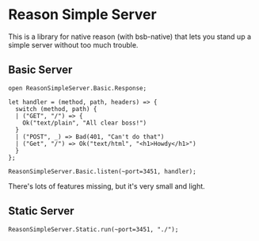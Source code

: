 # Reason Simple Server

This is a library for native reason (with bsb-native) that lets you stand up a simple server without too much trouble.

## Basic Server

```
open ReasonSimpleServer.Basic.Response;

let handler = (method, path, headers) => {
  switch (method, path) {
  | ("GET", "/") => {
    Ok("text/plain", "All clear boss!")
  }
  | ("POST", _) => Bad(401, "Can't do that")
  | ("Get", "/") => Ok("text/html", "<h1>Howdy</h1>")
  }
};

ReasonSimpleServer.Basic.listen(~port=3451, handler);
```

There's lots of features missing, but it's very small and light.

## Static Server

```
ReasonSimpleServer.Static.run(~port=3451, "./");
```